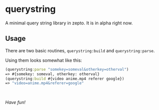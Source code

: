 # querystring

A minimal query string library in zepto. It is in alpha right now.

## Usage

There are two basic routines, `querystring:build` and `querystring:parse`.

Using them looks somewhat like this:
```clojure
(querystring:parse "somekey=someval&otherkey=otherval")
=> #{somekey: someval, otherkey: otherval}
(querystring:build #{video anime.mp4 referer google})
=> "video=anime.mp4&referer=google"
```

<br/>

*Have fun!*
